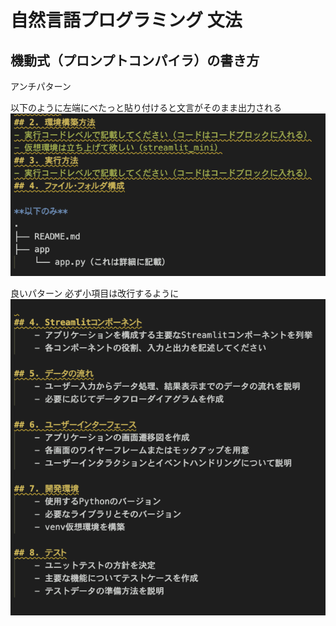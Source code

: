# 自然言語プログラミング 文法


## 機動式（プロンプトコンパイラ）の書き方

アンチパターン


以下のように左端にべたっと貼り付けると文言がそのまま出力される
![aaa](../assets/images/ng.png)


良いパターン
必ず小項目は改行するように
![aaa](../assets/images/ok.png)
